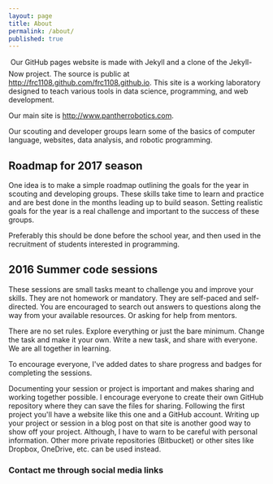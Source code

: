 ```yaml
---
layout: page
title: About
permalink: /about/
published: true
---
```


Our GitHub pages website is made with Jekyll and a clone of the Jekyll-Now project. The source is public at <http://frc1108.github.com/frc1108.github.io>.  This site is a working laboratory designed to teach various tools in data science, programming, and web development.  

Our main site is <http://www.pantherrobotics.com>.

Our scouting and developer groups learn some of the basics of computer language, websites, data analysis, and robotic programming.  

## Roadmap for 2017 season

One idea is to make a simple roadmap outlining the goals for the year in scouting and developing groups.  These skills take time to learn and practice and are best done in the months leading up to build season.  Setting realistic goals for the year is a real challenge and important to the success of these groups.

Preferably this should be done before the school year, and then used in the recruitment of students interested in programming.

## 2016 Summer code sessions

These sessions are small tasks meant to challenge you and improve your skills.  They are not homework or mandatory.  They are self-paced and self-directed.  You are encouraged to search out answers to questions along the way from your available resources.  Or asking for help from mentors.  

There are no set rules.  Explore everything or just the bare minimum.  Change the task and make it your own.  Write a new task, and share with everyone.  We are all together in learning.  

To encourage everyone, I've added dates to share progress and badges for completing the sessions.  

Documenting your session or project is important and makes sharing and working together possible.  I encourage everyone to create their own GitHub repository where they can save the files for sharing.  Following the first project you'll have a website like this one and a GitHub account.  Writing up your project or session in a blog post on that site is another good way to show off your project.  Although, I have to warn to be careful with personal information.  Other more private repositories (Bitbucket) or other sites like Dropbox, OneDrive, etc. can be used instead.  



### Contact me through social media links
